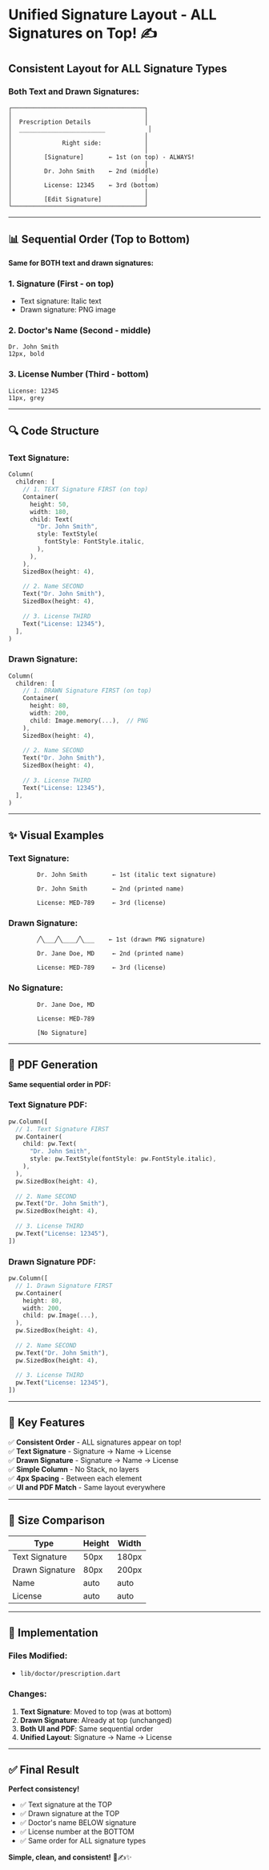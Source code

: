 # Unified Signature Layout - ALL Signatures on Top! ✍️

## Consistent Layout for ALL Signature Types

### **Both Text and Drawn Signatures:**

```
┌─────────────────────────────────────┐
│                                     │
│  Prescription Details               │
│  ________________________            │
│                                     │
│              Right side:            │
│                                     │
│         [Signature]       ← 1st (on top) - ALWAYS!
│                                     │
│         Dr. John Smith    ← 2nd (middle)
│                                     │
│         License: 12345    ← 3rd (bottom)
│                                     │
│         [Edit Signature]            │
└─────────────────────────────────────┘
```

---

## 📊 Sequential Order (Top to Bottom)

**Same for BOTH text and drawn signatures:**

### **1. Signature** (First - on top)
- Text signature: Italic text
- Drawn signature: PNG image

### **2. Doctor's Name** (Second - middle)
```
Dr. John Smith
12px, bold
```

### **3. License Number** (Third - bottom)
```
License: 12345
11px, grey
```

---

## 🔍 Code Structure

### **Text Signature:**
```dart
Column(
  children: [
    // 1. TEXT Signature FIRST (on top)
    Container(
      height: 50,
      width: 180,
      child: Text(
        "Dr. John Smith",
        style: TextStyle(
          fontStyle: FontStyle.italic,
        ),
      ),
    ),
    SizedBox(height: 4),
    
    // 2. Name SECOND
    Text("Dr. John Smith"),
    SizedBox(height: 4),
    
    // 3. License THIRD
    Text("License: 12345"),
  ],
)
```

### **Drawn Signature:**
```dart
Column(
  children: [
    // 1. DRAWN Signature FIRST (on top)
    Container(
      height: 80,
      width: 200,
      child: Image.memory(...),  // PNG
    ),
    SizedBox(height: 4),
    
    // 2. Name SECOND
    Text("Dr. John Smith"),
    SizedBox(height: 4),
    
    // 3. License THIRD
    Text("License: 12345"),
  ],
)
```

---

## ✨ Visual Examples

### **Text Signature:**
```
        Dr. John Smith       ← 1st (italic text signature)
        
        Dr. John Smith       ← 2nd (printed name)
        
        License: MED-789     ← 3rd (license)
```

### **Drawn Signature:**
```
        ╱╲___╱╲____╱╲___    ← 1st (drawn PNG signature)
        
        Dr. Jane Doe, MD     ← 2nd (printed name)
        
        License: MED-789     ← 3rd (license)
```

### **No Signature:**
```
        Dr. Jane Doe, MD
        
        License: MED-789
        
        [No Signature]
```

---

## 📄 PDF Generation

**Same sequential order in PDF:**

### **Text Signature PDF:**
```dart
pw.Column([
  // 1. Text Signature FIRST
  pw.Container(
    child: pw.Text(
      "Dr. John Smith",
      style: pw.TextStyle(fontStyle: pw.FontStyle.italic),
    ),
  ),
  pw.SizedBox(height: 4),
  
  // 2. Name SECOND
  pw.Text("Dr. John Smith"),
  pw.SizedBox(height: 4),
  
  // 3. License THIRD
  pw.Text("License: 12345"),
])
```

### **Drawn Signature PDF:**
```dart
pw.Column([
  // 1. Drawn Signature FIRST
  pw.Container(
    height: 80,
    width: 200,
    child: pw.Image(...),
  ),
  pw.SizedBox(height: 4),
  
  // 2. Name SECOND
  pw.Text("Dr. John Smith"),
  pw.SizedBox(height: 4),
  
  // 3. License THIRD
  pw.Text("License: 12345"),
])
```

---

## 🎯 Key Features

✅ **Consistent Order** - ALL signatures appear on top!  
✅ **Text Signature** - Signature → Name → License  
✅ **Drawn Signature** - Signature → Name → License  
✅ **Simple Column** - No Stack, no layers  
✅ **4px Spacing** - Between each element  
✅ **UI and PDF Match** - Same layout everywhere  

---

## 📐 Size Comparison

| Type | Height | Width |
|------|--------|-------|
| Text Signature | 50px | 180px |
| Drawn Signature | 80px | 200px |
| Name | auto | auto |
| License | auto | auto |

---

## 🔧 Implementation

### **Files Modified:**
- `lib/doctor/prescription.dart`

### **Changes:**
1. **Text Signature**: Moved to top (was at bottom)
2. **Drawn Signature**: Already at top (unchanged)
3. **Both UI and PDF**: Same sequential order
4. **Unified Layout**: Signature → Name → License

---

## ✅ Final Result

**Perfect consistency!**
- ✅ Text signature at the TOP
- ✅ Drawn signature at the TOP
- ✅ Doctor's name BELOW signature
- ✅ License number at the BOTTOM
- ✅ Same order for ALL signature types

**Simple, clean, and consistent!** 🏥✍️✨
